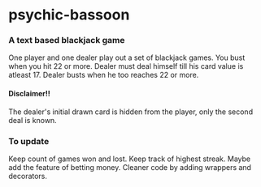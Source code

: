 # psychic-bassoon
### A text based blackjack game 

One player and one dealer play out a set of blackjack games.
You bust when you hit 22 or more.
Dealer must deal himself till his card value is atleast 17.
Dealer busts when he too reaches 22 or more.

#### Disclaimer!!
The dealer's initial drawn card is hidden from the player, only the second deal is known.

### To update
Keep count of games won and lost.
Keep track of highest streak.
Maybe add the feature of betting money.
Cleaner code by adding wrappers and decorators.
